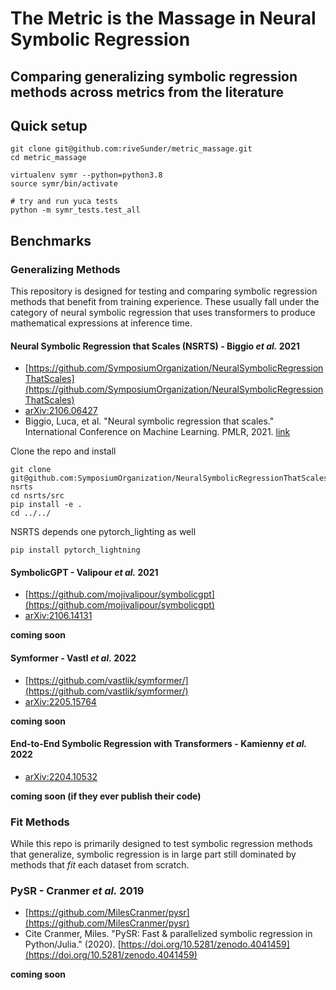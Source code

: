 # The Metric is the Massage in Neural Symbolic Regression
## Comparing generalizing symbolic regression methods across metrics from the literature

## Quick setup

```
git clone git@github.com:riveSunder/metric_massage.git
cd metric_massage

virtualenv symr --python=python3.8
source symr/bin/activate

# try and run yuca tests
python -m symr_tests.test_all
```

## Benchmarks

### Generalizing Methods

This repository is designed for testing and comparing symbolic regression methods that benefit from training experience. These usually fall under the category of neural symbolic regression that uses transformers to produce mathematical expressions at inference time.

#### Neural Symbolic Regression that Scales (NSRTS) - Biggio _et al._ 2021

* [https://github.com/SymposiumOrganization/NeuralSymbolicRegressionThatScales](https://github.com/SymposiumOrganization/NeuralSymbolicRegressionThatScales)
* [arXiv:2106.06427](https://arxiv.org/abs/2106.06427)
* Biggio, Luca, et al. "Neural symbolic regression that scales." International Conference on Machine Learning. PMLR, 2021. [link](https://proceedings.mlr.press/v139/biggio21a.html)

Clone the repo and install

```
git clone git@github.com:SymposiumOrganization/NeuralSymbolicRegressionThatScales.git nsrts
cd nsrts/src
pip install -e .
cd ../../
```

NSRTS depends one pytorch_lighting as well

```
pip install pytorch_lightning
```

#### SymbolicGPT - Valipour _et al._ 2021

* [https://github.com/mojivalipour/symbolicgpt](https://github.com/mojivalipour/symbolicgpt)
* [arXiv:2106.14131](https://arxiv.org/abs/2106.14131)

**coming soon**

#### Symformer - Vastl _et al._ 2022

* [https://github.com/vastlik/symformer/](https://github.com/vastlik/symformer/)
* [arXiv:2205.15764](https://arxiv.org/abs/2205.15764)

**coming soon**

#### End-to-End Symbolic Regression with Transformers - Kamienny _et al._ 2022 

* [arXiv:2204.10532](https://arxiv.org/abs/2204.10532)

**coming soon (if they ever publish their code)**

### Fit Methods

While this repo is primarily designed to test symbolic regression methods that generalize, symbolic regression is in large part still dominated by methods that _fit_ each dataset from scratch.  

### PySR - Cranmer _et al._ 2019

* [https://github.com/MilesCranmer/pysr](https://github.com/MilesCranmer/pysr)
* Cite Cranmer, Miles. "PySR: Fast & parallelized symbolic regression in Python/Julia." (2020). [https://doi.org/10.5281/zenodo.4041459](https://doi.org/10.5281/zenodo.4041459)

**coming soon**
